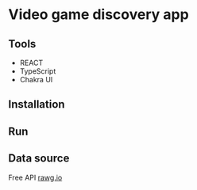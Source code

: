 # Video game discovery app

## Tools

- REACT
- TypeScript
- Chakra UI

## Installation

## Run

## Data source

Free API [rawg.io](https://rawg.io/apidocs)